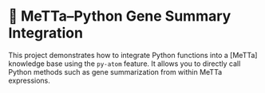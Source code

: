 # 🧬 MeTTa–Python Gene Summary Integration

This project demonstrates how to integrate Python functions into a [MeTTa] knowledge base using the `py-atom` feature. It allows you to directly call Python methods such as gene summarization from within MeTTa expressions.